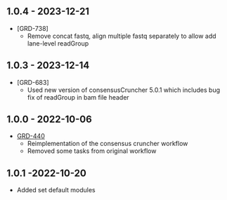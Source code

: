 ## 1.0.4 - 2023-12-21
- [GRD-738]
  - Remove concat fastq, align multiple fastq separately to allow add lane-level readGroup
## 1.0.3 - 2023-12-14
- [GRD-683] 
  - Used new version of consensusCruncher 5.0.1 which includes bug fix of readGroup in bam file header
## 1.0.0 - 2022-10-06
- [GRD-440](https://jira.oicr.on.ca/browse/GRD-440) 
    - Reimplementation of the consensus cruncher workflow
    - Removed some tasks from original workflow
## 1.0.1 -2022-10-20
- Added set default modules
